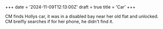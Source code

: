 +++
date = '2024-11-09T12:13:00Z'
draft = true
title = 'Car'
+++

CM finds Hollys car, it was in a disabled bay near her old flat and unlocked.
CM breifly searches if for her phone, he didn't find it.
